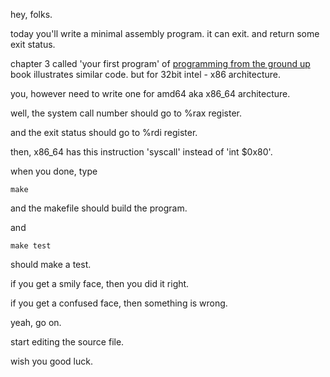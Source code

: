 
hey, folks.

today you'll write a minimal assembly program.
it can exit. and return some exit status.

chapter 3 called 'your first program' of [programming from the ground up](https://mirror.ossplanet.net/nongnu/pgubook/ProgrammingGroundUp-1-0-lettersize.pdf) book illustrates similar code.
but for 32bit intel - x86 architecture.

you, however need to write one for amd64 aka x86_64 architecture.

well, the system call number should go to %rax register.

and the exit status should go to %rdi register.

then, x86_64 has this instruction 'syscall' instead of 'int $0x80'.

when you done, type

```
make
```

and the makefile should build the program.

and

```
make test
```

should make a test.

if you get a smily face, then you did it right.

if you get a confused face, then something is wrong.

yeah, go on.

start editing the source file.

wish you good luck.
